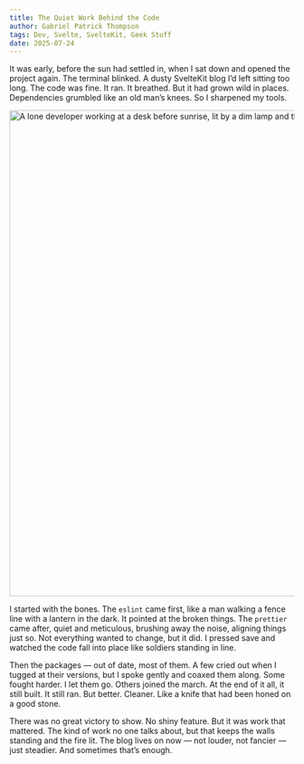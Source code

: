```yaml
---
title: The Quiet Work Behind the Code
author: Gabriel Patrick Thompson
tags: Dev, Svelte, SvelteKit, Geek Stuff
date: 2025-07-24
---
```


<script>
import Image from '$lib/Image.svelte'
</script>

It was early, before the sun had settled in, when I sat down and opened the project again. The terminal blinked. A dusty SvelteKit blog I’d left sitting too long. The code was fine. It ran. It breathed. But it had grown wild in places. Dependencies grumbled like an old man’s knees. So I sharpened my tools.

<Image src="/img/behind-the-code.avif" width="1440" height="858" alt="A lone developer working at a desk before sunrise, lit by a dim lamp and the glow of an old monitor, capturing the quiet focus of early-morning code maintenance." caption="Before the world wakes — quiet hours spent updating dependencies, formatting code, and keeping the foundation solid." />

I started with the bones. The `eslint` came first, like a man walking a fence line with a lantern in the dark. It pointed at the broken things. The `prettier` came after, quiet and meticulous, brushing away the noise, aligning things just so. Not everything wanted to change, but it did. I pressed save and watched the code fall into place like soldiers standing in line.

Then the packages — out of date, most of them. A few cried out when I tugged at their versions, but I spoke gently and coaxed them along. Some fought harder. I let them go. Others joined the march. At the end of it all, it still built. It still ran. But better. Cleaner. Like a knife that had been honed on a good stone.

There was no great victory to show. No shiny feature. But it was work that mattered. The kind of work no one talks about, but that keeps the walls standing and the fire lit. The blog lives on now — not louder, not fancier — just steadier. And sometimes that’s enough.
